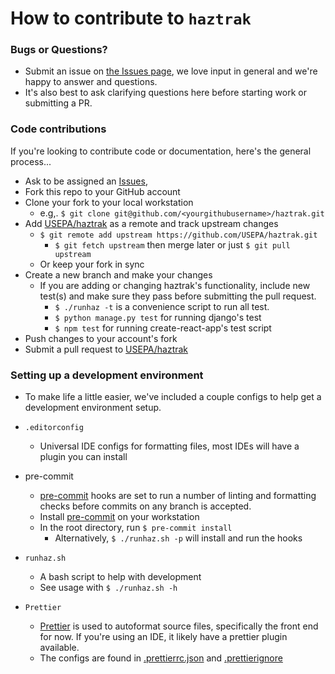 How to contribute to `haztrak`
================================

### Bugs or Questions?

* Submit an issue on [the Issues page](https://github.com/USEPA/haztrak/issues),
  we love input in general and we're happy to answer and questions.
* It's also best to ask clarifying questions here before starting work or submitting a PR.

### Code contributions

If you're looking to contribute code or documentation, here's the general process...

* Ask to be assigned an [Issues](https://github.com/USEPA/haztrak/issues),
* Fork this repo to your GitHub account
* Clone your fork to your local workstation
    * e.g,. `$ git clone git@github.com/<yourgithubusername>/haztrak.git`
* Add [USEPA/haztrak](https://github.com/USEPA/haztrak) as a remote and track upstream changes
    * `$ git remote add upstream https://github.com/USEPA/haztrak.git`
        * `$ git fetch upstream` then merge later or just `$ git pull upstream`
    * Or keep your fork in sync
* Create a new branch and make your changes
    * If you are adding or changing haztrak's functionality, include new test(s) and make sure they
      pass
      before submitting the pull request.
        * `$ ./runhaz -t` is a convenience script to run all test.
        * `$ python manage.py test` for running django's test
        * `$ npm test` for running create-react-app's test script
* Push changes to your account's fork
* Submit a pull request to [USEPA/haztrak](https://github.com/USEPA/haztrak/pulls)

### Setting up a development environment

* To make life a little easier, we've included a couple configs to help get a
  development environment setup.
* `.editorconfig`
    * Universal IDE configs for formatting files, most IDEs will have a plugin you can install

* pre-commit
    * [pre-commit](https://pre-commit.com/) hooks are set to run a number
      of linting and formatting checks before commits on any branch is
      accepted.
    * Install [pre-commit](https://pre-commit.com/) on your workstation
    * In the root directory, run `$ pre-commit install`
        * Alternatively, `$ ./runhaz.sh -p` will install and run the hooks

* `runhaz.sh`
    * A bash script to help with development
    * See usage with `$ ./runhaz.sh -h`

* `Prettier`
    * [Prettier](https://prettier.io/) is used to autoformat source files, specifically the
      front end for now. If you're using an IDE, it likely have a prettier plugin available.
    * The configs are found in [.prettierrc.json](/client/.prettierrc.json)
      and [.prettierignore](/client/.prettierignore)
